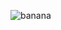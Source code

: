 ![banana](https://upload.wikimedia.org/wikipedia/commons/thumb/f/f7/Bananas.svg/1120px-Bananas.svg.png)
